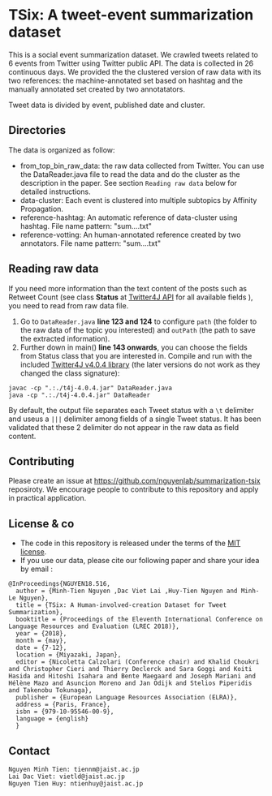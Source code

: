 # TSix: A tweet-event summarization dataset

This is a social event summarization dataset. We crawled tweets related to 6
events from Twitter using Twitter public API. The data is collected in 26
continuous days. We provided the the clustered version of raw data with its
two references: the machine-annotated set based on hashtag and the manually
annotated set created by two annotatators.

Tweet data is divided by event, published date and cluster.


## Directories

The data is organized as follow:
  - from_top_bin_raw_data: the raw data collected from Twitter. You can use the DataReader.java file to read the data and do the cluster as the description in the paper. See section `Reading raw data` below for detailed instructions.
  - data-cluster: Each event is clustered into multiple subtopics by Affinity Propagation.
  - reference-hashtag: An automatic reference of data-cluster using hashtag.
  					 File name pattern: "sum.<day>.<cluster>.<annotator>.txt"
  - reference-votting: An human-annotated reference created by two annotators.
  					 File name pattern: "sum.<day>.<cluster>.<annotator>.txt"

## Reading raw data
If you need more information than the text content of the posts such as Retweet Count (see class **Status** at [Twitter4J API](http://twitter4j.org/javadoc/index.html) for all available fields ), you need to read from raw data file.
1. Go to `DataReader.java` **line 123 and 124** to configure `path` (the folder to the raw data of the topic you interested) and `outPath` (the path to save the extracted information).
2. Further down in main() **line 143 onwards**, you can choose the fields from Status class that you are interested in.
Compile and run with the included [Twitter4J v4.0.4 library](http://twitter4j.org/archive/twitter4j-4.0.4.zip) (the later versions do not work as they changed the class signature):
```
javac -cp ".:./t4j-4.0.4.jar" DataReader.java
java -cp ".:./t4j-4.0.4.jar" DataReader
```
By default, the output file separates each Tweet status with a `\t` delimiter and useus a `|||` delimiter among fields of a single Tweet status. It has been validated that these 2 delimiter do not appear in the raw data as field content.

## Contributing

Please create an issue at https://github.com/nguyenlab/summarization-tsix reposiroty.
We encourage people to contribute to this repository and apply in practical
application.

## License & co


* The code in this repository is released under the terms of the
  [MIT license](LICENSE.txt).
* If you use our data, please cite our following paper and share your idea by email :
```
@InProceedings{NGUYEN18.516,
  author = {Minh-Tien Nguyen ,Dac Viet Lai ,Huy-Tien Nguyen and Minh-Le Nguyen},
  title = {TSix: A Human-involved-creation Dataset for Tweet Summarization},
  booktitle = {Proceedings of the Eleventh International Conference on Language Resources and Evaluation (LREC 2018)},
  year = {2018},
  month = {may},
  date = {7-12},
  location = {Miyazaki, Japan},
  editor = {Nicoletta Calzolari (Conference chair) and Khalid Choukri and Christopher Cieri and Thierry Declerck and Sara Goggi and Koiti Hasida and Hitoshi Isahara and Bente Maegaard and Joseph Mariani and Hélène Mazo and Asuncion Moreno and Jan Odijk and Stelios Piperidis and Takenobu Tokunaga},
  publisher = {European Language Resources Association (ELRA)},
  address = {Paris, France},
  isbn = {979-10-95546-00-9},
  language = {english}
  }
 ```


## Contact
	Nguyen Minh Tien: tiennm@jaist.ac.jp
	Lai Dac Viet: vietld@jaist.ac.jp
	Nguyen Tien Huy: ntienhuy@jaist.ac.jp
